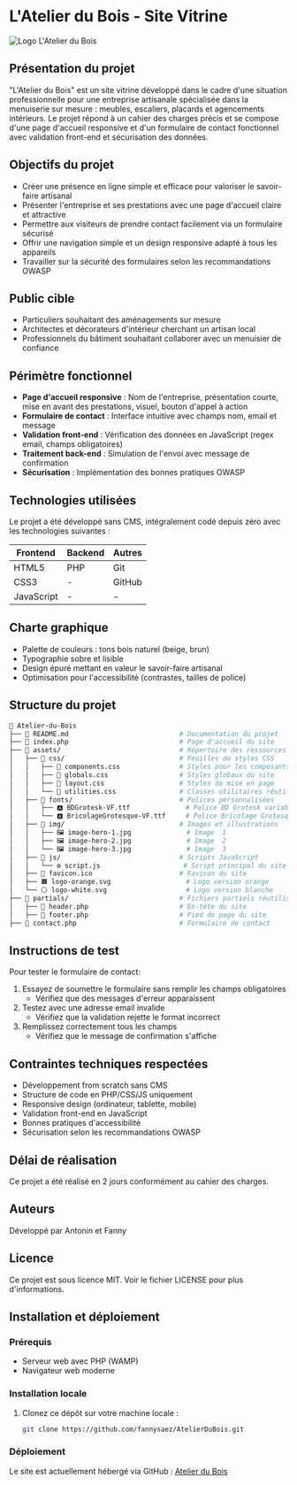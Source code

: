# L'Atelier du Bois - Site Vitrine

![Logo L'Atelier du Bois](./assets/logo-orange.svgassets/logo-orange.svg)

## Présentation du projet

"L'Atelier du Bois" est un site vitrine développé dans le cadre d'une situation professionnelle pour une entreprise artisanale spécialisée dans la menuiserie sur mesure : meubles, escaliers, placards et agencements intérieurs. Le projet répond à un cahier des charges précis et se compose d'une page d'accueil responsive et d'un formulaire de contact fonctionnel avec validation front-end et sécurisation des données.

## Objectifs du projet

- Créer une présence en ligne simple et efficace pour valoriser le savoir-faire artisanal
- Présenter l'entreprise et ses prestations avec une page d'accueil claire et attractive
- Permettre aux visiteurs de prendre contact facilement via un formulaire sécurisé
- Offrir une navigation simple et un design responsive adapté à tous les appareils
- Travailler sur la sécurité des formulaires selon les recommandations OWASP

## Public cible

- Particuliers souhaitant des aménagements sur mesure
- Architectes et décorateurs d'intérieur cherchant un artisan local
- Professionnels du bâtiment souhaitant collaborer avec un menuisier de confiance

## Périmètre fonctionnel

- **Page d'accueil responsive** : Nom de l'entreprise, présentation courte, mise en avant des prestations, visuel, bouton d'appel à action
- **Formulaire de contact** : Interface intuitive avec champs nom, email et message
- **Validation front-end** : Vérification des données en JavaScript (regex email, champs obligatoires)
- **Traitement back-end** : Simulation de l'envoi avec message de confirmation
- **Sécurisation** : Implémentation des bonnes pratiques OWASP

## Technologies utilisées

Le projet a été développé sans CMS, intégralement codé depuis zéro avec les technologies suivantes :

| Frontend | Backend | Autres |
|----------|---------|--------|
| HTML5    | PHP     | Git    |
| CSS3     | -       | GitHub |
| JavaScript | -     | -      |

## Charte graphique

- Palette de couleurs : tons bois naturel (beige, brun)
- Typographie sobre et lisible
- Design épuré mettant en valeur le savoir-faire artisanal
- Optimisation pour l'accessibilité (contrastes, tailles de police)

## Structure du projet

```bash
📁 Atelier-du-Bois
├── 📝 README.md                            # Documentation du projet
├── 📝 index.php                            # Page d'accueil du site
├── 📁 assets/                              # Répertoire des ressources
│   ├── 📁 css/                             # Feuilles de styles CSS
│   │   ├── 🎨 components.css               # Styles pour les composants UI
│   │   ├── 🎨 globals.css                  # Styles globaux du site
│   │   ├── 🎨 layout.css                   # Styles de mise en page
│   │   └── 🎨 utilities.css                # Classes utilitaires réutilisables
│   ├── 📁 fonts/                           # Polices personnalisées
│   │   ├── 🅰️ BDGrotesk-VF.ttf              # Police BD Grotesk variable
│   │   └── 🅰️ BricolageGrotesque-VF.ttf     # Police Bricolage Grotesque variable
│   ├── 📁 img/                             # Images et illustrations
│   │   ├── 🖼️ image-hero-1.jpg              # Image  1
│   │   ├── 🖼️ image-hero-2.jpg              # Image  2
│   │   └── 🖼️ image-hero-3.jpg              # Image  3
│   ├── 📁 js/                              # Scripts JavaScript
│   │   └── ⚙️ script.js                     # Script principal du site
│   ├── 🌟 favicon.ico                      # Favicon du site
│   ├── 🟧 logo-orange.svg                   # Logo version orange
│   └── ⚪ logo-white.svg                    # Logo version blanche
├── 📁 partials/                            # Fichiers partiels réutilisables
│   ├── 🧩 header.php                       # En-tête du site
│   ├── 🧩 footer.php                       # Pied de page du site
├── 📨 contact.php                          # Formulaire de contact
```

## Instructions de test

Pour tester le formulaire de contact:
1. Essayez de soumettre le formulaire sans remplir les champs obligatoires
   - Vérifiez que des messages d'erreur apparaissent
2. Testez avec une adresse email invalide
   - Vérifiez que la validation rejette le format incorrect
3. Remplissez correctement tous les champs
   - Vérifiez que le message de confirmation s'affiche

## Contraintes techniques respectées

- Développement from scratch sans CMS
- Structure de code en PHP/CSS/JS uniquement
- Responsive design (ordinateur, tablette, mobile)
- Validation front-end en JavaScript
- Bonnes pratiques d'accessibilité
- Sécurisation selon les recommandations OWASP

## Délai de réalisation

Ce projet a été réalisé en 2 jours conformément au cahier des charges.

## Auteurs
Développé par Antonin et Fanny

## Licence
Ce projet est sous licence MIT. Voir le fichier LICENSE pour plus d'informations.

## Installation et déploiement

### Prérequis
- Serveur web avec PHP (WAMP)
- Navigateur web moderne

### Installation locale
1. Clonez ce dépôt sur votre machine locale :
   ```bash
   git clone https://github.com/fannysaez/AtelierDuBois.git
   ```


### Déploiement
Le site est actuellement hébergé via GitHub :
[Atelier du Bois](https://github.com/fannysaez/AtelierDuBois.git)
